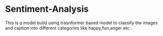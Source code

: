 # Sentiment-Analysis
This is a model bulid using trasnformer based model to classify the images and caption into different categories like happy,fun,anger etc .
